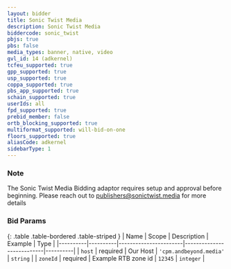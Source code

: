 ```yaml
---
layout: bidder
title: Sonic Twist Media
description: Sonic Twist Media
biddercode: sonic_twist
pbjs: true
pbs: false
media_types: banner, native, video
gvl_id: 14 (adkernel)
tcfeu_supported: true
gpp_supported: true
usp_supported: true
coppa_supported: true
pbs_app_supported: true
schain_supported: true
userIds: all
fpd_supported: true
prebid_member: false
ortb_blocking_supported: true
multiformat_supported: will-bid-on-one
floors_supported: true
aliasCode: adkernel
sidebarType: 1
---
```


### Note

The Sonic Twist Media Bidding adaptor requires setup and approval before beginning. Please reach out to <publishers@sonictwist.media> for more details

### Bid Params

{: .table .table-bordered .table-striped }
| Name     | Scope    | Description           | Example                   | Type     |
|----------|----------|-----------------------|---------------------------|----------|
| `host`   | required | Our Host | `'cpm.andbeyond.media'` | `string` |
| `zoneId` | required | Example RTB zone id           | `12345`                 | `integer` |
